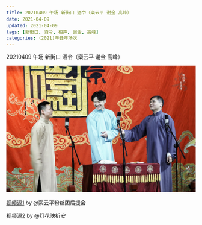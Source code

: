 ```yaml
---
title: 20210409 午场 新街口 酒令（栾云平 谢金 高峰）
date: 2021-04-09
updated: 2021-04-09
tags: [新街口, 酒令, 相声, 谢金, 高峰] 
categories: (2021)辛丑年场次 
---
```

20210409 午场 新街口 酒令（栾云平 谢金 高峰）

![](https://raw.githubusercontent.com/rhenginium/image/main/img-16179853763430870aae07957852e163c6ce711d49563.jpg)

[视频源1](https://m.weibo.cn/6574451359/4624124053295454) by @栾云平粉丝团后援会

[视频源2](https://m.weibo.cn/1950216183/4624128227936356)  by @灯花映祈安
